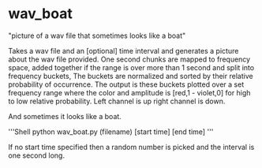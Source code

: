# wav_boat
"picture of a wav file that sometimes looks like a boat"

Takes a wav file and an [optional] time interval and generates a picture about the
wav file provided.
One second chunks are mapped to frequency space, added together if the range is
over more than 1 second and split into frequency buckets,
The buckets are normalized and sorted by their relative probability of occurrence.
The output is these buckets plotted over a set frequency range where the color and
amplitude is [red,1 - violet,0] for high to low relative probability.
Left channel is up right channel is down.

And sometimes it looks like a boat.

'''Shell
python wav_boat.py (filename) [start time] [end time]
'''

If no start time specified then a random number is picked and the interval
is one second long.
